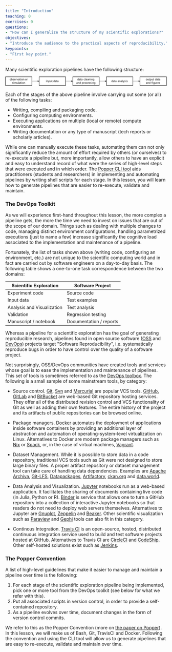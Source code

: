 ```yaml
---
title: "Introduction"
teaching: 0
exercises: 0
questions:
- "How can I generalize the structure of my scientific explorations?"
objectives:
- "Introduce the audience to the practical aspects of reproducibility."
keypoints:
- "First key point."
---
```


Many scientific exploration pipelines have the following structure:

![](../assets/img/sci_pipeline.png)

Each of the stages of the above pipeline involve carrying out some (or 
all) of the following tasks:

  * Writing, compiling and packaging code.
  * Configuring computing environments.
  * Executing applications on multiple (local or remote) compute 
    environments.
  * Writing documentation or any type of manuscript (tech reports or 
    scholarly articles).

<!--
The following shows an example of the series of steps involved in 
executing the data generation step of a numerical weather prediction 
simulation:
-->

While one can manually execute these tasks, automating them can not 
only significantly reduce the amount of effort required by others (or 
ourselves) to re-execute a pipeline but, more importantly, allow 
others to have an explicit and easy to understand record of what were 
the series of high-level steps that were executed and in which order. 
The [Popper CLI tool](https://github.com/systemslab/popper) aids 
practitioners (students and researchers) in implementing and 
automating pipelines by writing shell scripts for each stage. In this 
lesson, you will learn how to generate pipelines that are easier to 
re-execute, validate and maintain.

### The DevOps Toolkit

As we will experience first-hand throughout this lesson, the more 
complex a pipeline gets, the more the time we need to invest on issues 
that are out of the scope of our domain. Things such as dealing with 
multiple changes to code, managing distinct environment 
configurations, handling parametrized executions (just to name a few) 
increase significantly the cognitive load associated to the 
implementation and maintenance of a pipeline.

Fortunately, the list of tasks shown above (writing code, configuring 
an environment, etc.) are  not unique to the scientific computing 
world and in fact are carried out by software engineers on a 
day-to-day basis. The following table shows a one-to-one task 
correspondence between the two domains:

| Scientific Exploration       | Software Project          |
| ---------------------------- | ------------------------- |
| Experiment code              | Source code               |
| Input data                   | Test examples             |
| Analysis and Visualization   | Test analysis             |
| Validation                   | Regression testing        |
| Manuscript / notebook        | Documentation / reports   |

Whereas a pipeline for a scientific exploration has the goal of 
generating reproducible research, pipelines found in open source 
software ([OSS](https://en.wikipedia.org/wiki/Open-source_software) 
and [DevOps](https://en.wikipedia.org/wiki/DevOps)) projects target 
"Software Reproducibility", i.e. systematically reproduce bugs in 
order to have control over the quality of a software project.

Not surprisingly, OSS/DevOps communities have created tools and 
services whose goal is to ease the implementation and maintenance of 
pipelines. This set of tools is sometimes referred to as the [DevOps 
toolbox](https://xebialabs.com/periodic-table-of-devops-tools/). The 
following is a small sample of some mainstream tools, by category:

  * Source control. [Git](http://git-scm.com), 
    [Svn](https://subversion.apache.org) and 
    [Mercurial](https://www.mercurial-scm.org) are popular VCS tools. 
    [GitHub](http://github.com), [GitLab](http://gitlab.com) and 
    [BitBucket](https://bitbucket.org) are web-based Git repository 
    hosting services. They offer all of the distributed revision 
    control and VCS functionality of Git as well as adding their own 
    features. The entire history of the project and its artifacts of 
    public repositories can be browsed online.

  * Package managers. [Docker](http://docker.com) automates the 
    deployment of applications inside software containers by providing 
    an additional layer of abstraction and automation of 
    operating-system-level virtualization on Linux. Alternatives to 
    Docker are modern package managers such as 
    [Nix](https://nixos.org/nix/) or 
    [Spack](https://github.com/LLNL/spack), or, in the case of virtual 
    machines, [Vagrant](http://vagrantup.com).

  * Dataset Management. While it is possible to store data in a code 
    repository, traditional VCS tools such as Git were not designed to 
    store large binary files. A proper artifact repository or dataset 
    management tool can take care of handling data dependencies. 
    Examples are [Apache Archiva](https://archiva.apache.org), 
    [Git-LFS](https://www.nmc-probe.org), 
    [Datapackages](http://frictionlessdata.io/data-packages/), 
    [Artifactory](https://www.jfrog.com/artifactory), 
    [ckan.org](https://ckan.org) and [data.world](https://data.world). 

  * Data Analysis and Visualization. [Jupyter](http://jupyter.org) 
    notebooks run as a web-based application. It facilitates the 
    sharing of documents containing live code (in Julia, Python or R). 
    [Binder](http://mybinder.org) is service that allows one to turn a 
    GitHub repository into a collection of interactive Jupyter 
    notebooks so that readers do not need to deploy web servers 
    themselves. Alternatives to Jupyter are 
    [Gnuplot](http://gnuplot.sourceforge.net), 
    [Zeppelin](http://zeppelin.apache.org) and 
    [Beaker](http://beakernotebook.com). Other scientific 
    visualization such as [Paraview](http://paraview.org) and 
    [Gephi](https://gephi.org) tools can also fit in this category.

  * Continous Integration. [Travis CI](https://travis-ci.org/) is an 
    open-source, hosted, distributed continuous integration service 
    used to build and test software projects hosted at GitHub. 
    Alternatives to Travis CI are [CircleCI](https://circleci.com) and 
    [CodeShip](https://codeship.com). Other self-hosted solutions 
    exist such as [Jenkins](http://jenkins-ci.org).

### The Popper Convention

A list of high-level guidelines that make it easier to manage and 
maintain a pipeline over time is the following:

 1. For each stage of the scientific exploration pipeline being 
    implemented, pick one or more tool from the DevOps toolkit (see 
    below for what we refer with this).
 2. Put all associated scripts in version control, in order to provide 
    a self-contained repository.
 3. As a pipeline evolves over time, document changes in the form of 
    version control commits.

We refer to this as the Popper Convention (more on [the paper on 
Popper](https://github.com/systemslab/popper-paper/raw/master/paper/paper.pdf)). 
In this lesson, we will make us of Bash, Git, TravisCI and Docker. 
Following the convention and using the CLI tool will allow us to 
generate pipelines that are easy to re-execute, validate and maintain 
over time.
